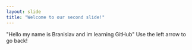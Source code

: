 ```yaml
---
layout: slide
title: "Welcome to our second slide!"
---
```

"Hello my name is Branislav and im learning GitHub"
Use the left arrow to go back!
